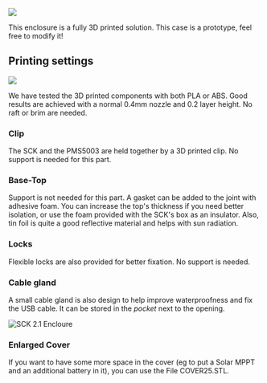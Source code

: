 ![](https://raw.githubusercontent.com/fablabbcn/smartcitizen-enclosures/master/SmartCitizen%20Outdoor%20Cases%20V2.0-2.1/3D%20Printed%20Prototype/case_render.png)

This enclosure is a fully 3D printed solution. This case is a prototype, feel free to modify it!

## Printing settings

![](https://raw.githubusercontent.com/fablabbcn/smartcitizen-enclosures/master/SmartCitizen%20Outdoor%20Cases%20V2.0-2.1/3D%20Printed%20Prototype/printing_base.png)

We have tested the 3D printed components with both PLA or ABS. Good results are achieved with a normal 0.4mm nozzle and 0.2 layer height. No raft or brim are needed.

### Clip

The SCK and the PMS5003 are held together by a 3D printed clip. No support is needed for this part. 

### Base-Top

Support is not needed for this part. A gasket can be added to the joint with adhesive foam. You can increase the top's thickness if you need better isolation, or use the foam provided with the SCK's box as an insulator. Also, tin foil is quite a good reflective material and helps with sun radiation.

### Locks

Flexible locks are also provided for better fixation. No support is needed. 

### Cable gland

A small cable gland is also design to help improve waterproofness and fix the USB cable. It can be stored in the _pocket_ next to the opening.

<img src="https://live.staticflickr.com/65535/48080247068_3acf857e7b_h.jpg" alt="SCK 2.1 Encloure">

### Enlarged Cover

If you want to have some more space in the cover (eg to put a Solar MPPT and an additional battery in it), you can use the File COVER25.STL. 

